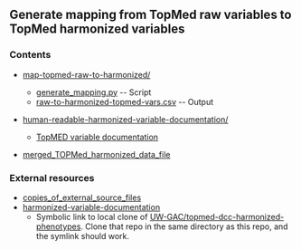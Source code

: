 ## Generate mapping from TopMed raw variables to TopMed harmonized variables

### Contents

* [map-topmed-raw-to-harmonized/](map-topmed-raw-to-harmonized/)
  * [generate_mapping.py](map-topmed-raw-to-harmonized/generate_mapping.py) -- Script
  * [raw-to-harmonized-topmed-vars.csv](map-topmed-raw-to-harmonized/raw-to-harmonized-topmed-vars.csv)
    -- Output

* [human-readable-harmonized-variable-documentation/](human-readable-harmonized-variable-documentation/)
  * [TopMED variable documentation](human-readable-harmonized-variable-documentation/generated-doc-pages/README.md)

* [merged_TOPMed_harmonized_data_file](merged_TOPMed_harmonized_data_file/)


### External resources

* [copies_of_external_source_files](copies_of_source_files/)
* [harmonized-variable-documentation](../../../topmed-dcc-harmonized-phenotypes/harmonized-variable-documentation)
  * Symbolic link to local clone of [UW-GAC/topmed-dcc-harmonized-phenotypes](https://github.com/UW-GAC/topmed-dcc-harmonized-phenotypes/tree/master/harmonized-variable-documentation).
    Clone that repo in the same directory as this repo, and the symlink should work.
